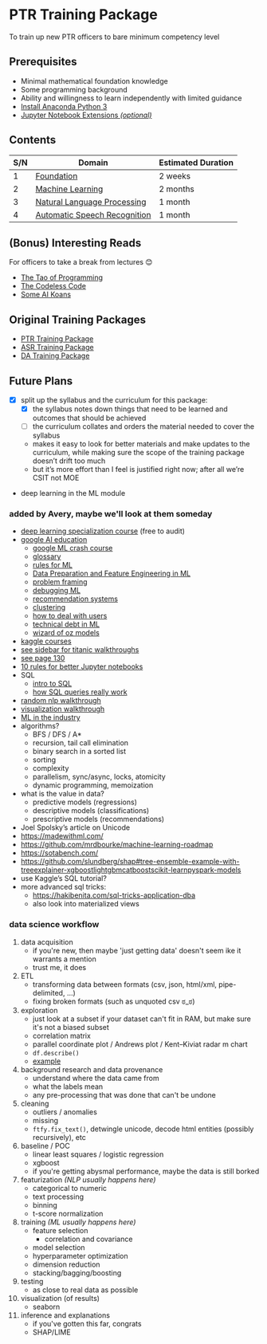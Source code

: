 #   PTR Training Package
To train up new PTR officers to bare minimum competency level


##  Prerequisites
*   Minimal mathematical foundation knowledge
*   Some programming background
*   Ability and willingness to learn independently with limited guidance
*   [Install Anaconda Python 3](https://www.anaconda.com/distribution/#download-section)
*   [Jupyter Notebook Extensions *(optional)*](https://jupyter-contrib-nbextensions.readthedocs.io/en/latest/)


##  Contents
| S/N | Domain                                                                    | Estimated Duration |
| --- | ------------------------------------------------------------------------- | ------------------ |
| 1   | [Foundation](Foundation/README.md)                                        | 2 weeks            |
| 2   | [Machine Learning](Machine%20Learning/README.md)                          | 2 months           |
| 3   | [Natural Language Processing](Natural%20Language%20Processing/README.md)  | 1 month            |
| 4   | [Automatic Speech Recognition](Automatic%20Speech%20Recognition/README.md)| 1 month            |


##  (Bonus) Interesting Reads
For officers to take a break from lectures 😊
*    [The Tao of Programming](http://www.mit.edu/~xela/tao.html)
*    [The Codeless Code](http://www.thecodelesscode.com/contents)
*    [Some AI Koans](http://catb.org/jargon/html/koans.html)


##  Original Training Packages
*   [PTR Training Package](https://www.dropbox.com/s/cqa6g2rrk5at6as/Trainingpackage.docx?dl=0)
*   [ASR Training Package](https://www.dropbox.com/sh/id3pp9wjhasz5rx/AACzS2mVfKeuQbpWTi-TiUNIa?dl=0)
*   [DA Training Package](https://gist.github.com/shanesoh/6ec2a65187638b32448be82222a754ce)


##  Future Plans
*   [x] split up the syllabus and the curriculum for this package:
    *   [x] the syllabus notes down things that need to be learned and outcomes that should be achieved
    *   [ ] the curriculum collates and orders the material needed to cover the syllabus
    *   makes it easy to look for better materials and make updates to the curriculum, 
        while making sure the scope of the training package doesn’t drift too much
    *   but it’s more effort than I feel is justified right now; after all we’re CSIT not MOE
*   deep learning in the ML module

### added by Avery, maybe we'll look at them someday
*   [deep learning specialization course](https://www.deeplearning.ai/deep-learning-specialization/) (free to audit)
*   [google AI education](https://ai.google/education/)
    *   [google ML crash course](https://developers.google.com/machine-learning/crash-course)
    *   [glossary](https://developers.google.com/machine-learning/glossary/)
    *   [rules for ML](https://developers.google.com/machine-learning/guides/rules-of-ml/)
    *   [Data Preparation and Feature Engineering in ML](https://developers.google.com/machine-learning/data-prep/)
    *   [problem framing](https://developers.google.com/machine-learning/problem-framing/)
    *   [debugging ML](https://developers.google.com/machine-learning/testing-debugging/)
    *   [recommendation systems](https://developers.google.com/machine-learning/recommendation/)
    *   [clustering](https://developers.google.com/machine-learning/clustering/)
    *   [how to deal with users](https://pair.withgoogle.com/)
    *   [technical debt in ML](https://ai.google/research/pubs/pub43146)
    *   [wizard of oz models](https://medium.com/google-design/human-centered-machine-learning-a770d10562cd)
*   [kaggle courses](https://www.kaggle.com/learn/overview)
*   [see sidebar for titanic walkthroughs](https://techdevguide.withgoogle.com/paths/machine-learning/sequence-2/kaggle-competition-titanic/#!)
*   [see page 130](https://www.acm.org/binaries/content/assets/education/cs2013_web_final.pdf)
*   [10 rules for better Jupyter notebooks](https://journals.plos.org/ploscompbiol/article?id=10.1371/journal.pcbi.1007007)
*   SQL
    *   [intro to SQL](https://mystery.knightlab.com/walkthrough.html)
    *   [how SQL queries really work](https://jvns.ca/blog/2019/10/03/sql-queries-don-t-start-with-select/)
*   [random nlp walkthrough](https://github.com/TiesdeKok/Python_NLP_Tutorial/blob/master/NLP_Notebook.ipynb)
*   [visualization walkthrough](https://github.com/TiesdeKok/LearnPythonforResearch/blob/master/3_visualizing_data.ipynb)
*   [ML in the industry](https://github.com/firmai/industry-machine-learning)
*   algorithms?
    *   BFS / DFS / A*
    *   recursion, tail call elimination
    *   binary search in a sorted list
    *   sorting
    *   complexity
    *   parallelism, sync/async, locks, atomicity
    *   dynamic programming, memoization
*   what is the value in data?
    *   predictive models (regressions)
    *   descriptive models (classifications)
    *   prescriptive models (recommendations)
*   Joel Spolsky’s article on Unicode
*   https://madewithml.com/
*   https://github.com/mrdbourke/machine-learning-roadmap
*   https://sotabench.com/
*   https://github.com/slundberg/shap#tree-ensemble-example-with-treeexplainer-xgboostlightgbmcatboostscikit-learnpyspark-models
*   use Kaggle’s SQL tutorial?
*   more advanced sql tricks:
    *   https://hakibenita.com/sql-tricks-application-dba
    *   also look into materialized views


### data science workflow
1.  data acquisition
    *   if you're new, then maybe 'just getting data' doesn't seem ike it warrants a mention
    *   trust me, it does
2.  ETL
    *   transforming data between formats (csv, json, html/xml, pipe-delimited, ...)
    *   fixing broken formats (such as unquoted csv ಠ_ಠ)
3.  exploration
    *   just look at a subset if your dataset can't fit in RAM, but make sure it's not a biased subset
    *   correlation matrix
    *   parallel coordinate plot / Andrews plot  / Kent–Kiviat radar m chart
    *   `df.describe()`
    *   [example](https://www.kaggle.com/mervinpraison/seaborn-to-visualize-iris-data/notebook)
4.  background research and data provenance
    *   understand where the data came from
    *   what the labels mean
    *   any pre-processing that was done that can't be undone
5.  cleaning
    *   outliers / anomalies
    *   missing
    *   `ftfy.fix_text()`, detwingle unicode, decode html entities (possibly recursively), etc
6.  baseline / POC
    *   linear least squares / logistic regression
    *   xgboost
    *   if you're getting abysmal performance, maybe the data is still borked
7.  featurization *(NLP usually happens here)*
    *   categorical to numeric
    *   text processing
    *   binning
    *   t-score normalization
8.  training *(ML usually happens here)*
    *   feature selection
        *   correlation and covariance
    *   model selection
    *   hyperparameter optimization
    *   dimension reduction
    *   stacking/bagging/boosting
9.  testing
    *   as close to real data as possible
10. visualization (of results)
    *   seaborn
11. inference and explanations
    *   if you've gotten this far, congrats
    *   SHAP/LIME
